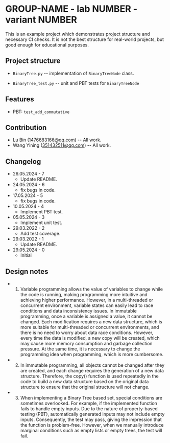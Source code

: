 # GROUP-NAME - lab NUMBER - variant NUMBER

This is an example project which demonstrates project structure and necessary
CI checks. It is not the best structure for real-world projects, but good
enough for educational purposes.

## Project structure

- `BinaryTree.py` -- implementation of `BinaryTreeNode` class.

- `BinaryTree_test.py` -- unit and PBT tests for `BinaryTreeNode`

## Features

- PBT: `test_add_commutative`

## Contribution

- Lu Bin (1476683166@qq.com) -- All work.
- Wang Yining (351432511@qq.com) -- All work.

## Changelog
- 26.05.2024 - 7
  - Update README.
- 24.05.2024 - 6
  - fix bugs in code.
- 17.05.2024 - 5
  - fix bugs in code.
- 10.05.2024 - 4
  - Implement PBT test.
- 05.05.2024 - 3
  - Implement unit test.
- 29.03.2022 - 2
  - Add test coverage.
- 29.03.2022 - 1
  - Update README.
- 29.05.2024 - 0
  - Initial

## Design notes
- 1. Variable programming allows the value of variables to change while the code is running, 
    making programming more intuitive and achieving higher performance. However, 
    in a multi-threaded or concurrent environment, 
    variable states can easily lead to race conditions and data inconsistency issues.
    In immutable programming, once a variable is assigned a value, 
    it cannot be changed. Each modification requires a new data structure, 
    which is more suitable for multi-threaded or concurrent environments, 
    and there is no need to worry about data race conditions. 
    However, every time the data is modified, a new copy will be created, 
    which may cause more memory consumption and garbage collection pressure. 
    At the same time, it is necessary to change the programming idea when programming, which is more cumbersome.

- 2. In immutable programming, all objects cannot be changed after they are created, 
    and each change requires the generation of a new data structure. 
    Therefore, the copy() function is used repeatedly in the code to build a new data 
    structure based on the original data structure to ensure that the original structure will not change.

- 3. When implementing a Binary Tree based set, special conditions are sometimes overlooked. 
    For example, if the implemented function fails to handle empty inputs. 
    Due to the nature of property-based testing (PBT), automatically generated inputs may not include empty inputs. 
    Consequently, the test may pass, giving the impression that the function is problem-free. 
    However, when we manually introduce marginal conditions such as empty lists or empty trees, the test will fail.
